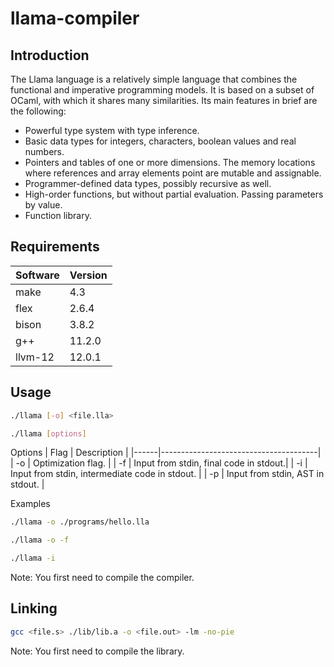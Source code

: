 # llama-compiler
## Introduction
The Llama language is a relatively simple language that combines the functional and imperative programming models. It is based on a subset of OCaml, with which it shares many similarities. Its main features in brief are the following:
- Powerful type system with type inference.
- Basic data types for integers, characters, boolean values and real numbers.
- Pointers and tables of one or more dimensions. The memory locations where references and array elements point are mutable and assignable.
- Programmer-defined data types, possibly recursive as well.
- High-order functions, but without partial evaluation. Passing parameters by value.
- Function library.
## Requirements
| Software  | Version |
|-----------|---------|
| make      | 4.3     |
| flex      | 2.6.4   |
| bison     | 3.8.2   |
| g++       | 11.2.0  |
| llvm-12   | 12.0.1  |
## Usage
```sh
./llama [-o] <file.lla>
```
```sh
./llama [options]
```
Options
| Flag | Description                           |
|------|---------------------------------------|
| -o   | Optimization flag.                    |
| -f   | Input from stdin, final code in stdout.|
| -i   | Input from stdin, intermediate code in stdout. |
| -p   | Input from stdin, AST in stdout.       |

Examples
```sh
./llama -o ./programs/hello.lla
```
```sh
./llama -o -f
```
```sh
./llama -i
```
Note: You first need to compile the compiler.
## Linking
```sh
gcc <file.s> ./lib/lib.a -o <file.out> -lm -no-pie
```
Note: You first need to compile the library.
